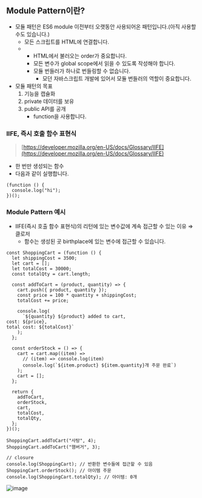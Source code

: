 ## Module Pattern이란?

- 모듈 패턴은 ES6 module 이전부터 오랫동안 사용되어온 패턴입니다.(아직 사용할 수도 있습니다.)
    - 모든 스크립트를 HTML에 연결합니다.
    - 
        - HTML에서 불러오는 order가 중요합니다.
        - 모든 변수가 global scope에서 읽을 수 있도록 작성해야 합니다.
        - 모듈 번들러가 하나로 번들링할 수 없습니다.
            - 모던 자바스크립트 개발에 있어서 모듈 번들러의 역할이 중요합니다.
- 모듈 패턴의 목표
    1. 기능을 캡슐화
    2. private 데이터를 보유
    3. public API를 공개
        - function을 사용합니다.

### IIFE, 즉시 호출 함수 표현식

> [https://developer.mozilla.org/en-US/docs/Glossary/IIFE](https://developer.mozilla.org/en-US/docs/Glossary/IIFE)
> 
- 한 번만 생성되는 함수
- 다음과 같이 실행합니다.

```
(function () {
  console.log("hi");
})();
```

### Module Pattern 예시

- IIFE(즉시 호출 함수 표현식)의 리턴에 있는 변수값에 계속 접근할 수 있는 이유 ⇒ 클로저
    - 함수는 생성된 곳 birthplace에 있는 변수에 접근할 수 있습니다.

```tsx
const ShoppingCart = (function () {
  let shippingCost = 3500;
  let cart = [];
  let totalCost = 30000;
  const totalQty = cart.length;

  const addToCart = (product, quantity) => {
    cart.push({ product, quantity });
    const price = 100 * quantity + shippingCost;
    totalCost += price;

    console.log(
      `${quantity} ${product} added to cart,
cost: ${price}, 
total cost: ${totalCost}`
    );
  };

  const orderStock = () => {
    cart = cart.map((item) =>
      // (item) => console.log(item)
      console.log(`${item.product} ${item.quantity}개 주문 완료`)
    );
    cart = [];
  };

  return {
    addToCart,
    orderStock,
    cart,
    totalCost,
    totalQty,
  };
})();

ShoppingCart.addToCart("사탕", 4);
ShoppingCart.addToCart("햄버거", 3);

// closure
console.log(ShoppingCart); // 반환한 변수들에 접근할 수 있음
ShoppingCart.orderStock(); // 아이템 주문
console.log(ShoppingCart.totalQty); // 아이템: 0개
```

![image](https://user-images.githubusercontent.com/94776135/213924288-9561f5db-74e8-44eb-b5dd-26a65016d1cd.png)


